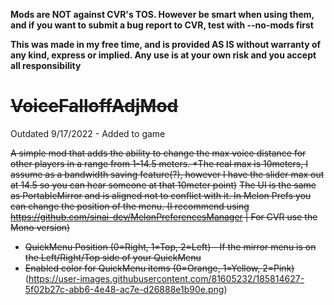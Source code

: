 **Mods are NOT against CVR's TOS. However be smart when using them, and if you want to submit a bug report to CVR, test with --no-mods first**

**This was made in my free time, and is provided AS IS without warranty of any kind, express or implied. Any use is at your own risk and you accept all responsibility**

# ~~VoiceFalloffAdjMod~~
Outdated 9/17/2022 - Added to game

~~A simple mod that adds the ability to change the max voice distance for other players in a range from 1-14.5 meters. *The real max is 10meters, I assume as a bandwidth saving feature(?), however I have the slider max out at 14.5 so you can hear someone at that 10meter point)~~
~~The UI is the same as PortableMirror and is aligned not to conflict with it. In Melon Prefs you can change the position of the menu. (I recommend using https://github.com/sinai-dev/MelonPreferencesManager | For CVR use the Mono version)~~   
  * ~~QuickMenu Position (0=Right, 1=Top, 2=Left) - If the mirror menu is on the Left/Right/Top side of your QuickMenu~~
  * ~~Enabled color for QuickMenu items (0=Orange, 1=Yellow, 2=Pink)~~
(https://user-images.githubusercontent.com/81605232/185814627-5f02b27c-abb6-4e48-ac7e-d26888e1b90e.png)

